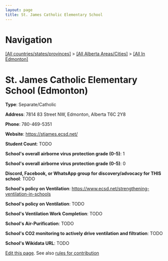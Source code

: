 ```yaml
---
layout: page
title: St. James Catholic Elementary School
---
```

# Navigation

[[All countries/states/provinces]](../../..) > [[All Alberta Areas/Cities]](../..) > [[All In Edmonton]](..)

# St. James Catholic Elementary School (Edmonton)

**Type**: Separate/Catholic

**Address**: 7814 83 Street NW, Edmonton, Alberta T6C 2Y8

**Phone**: 780-469-5351

**Website**: <https://stjames.ecsd.net/>

**Student Count**: TODO

**School's overall airborne virus protection grade (0-5)**: 1

**School's overall airborne virus protection grade (0-5)**: 0

**Discord, Facebook, or WhatsApp group for discovery/advocacy for THIS school**: TODO

**School's policy on Ventilation**: <https://www.ecsd.net/strengthening-ventilation-in-schools>

**School's policy on Ventilation**: TODO

**School's Ventilation Work Completion**: TODO

**School's Air-Purification**: TODO

**School's CO2 monitoring to actively drive ventilation and filtration**: TODO

**School's Wikidata URL**: TODO


[Edit this page](https://github.com/ventilate-schools/AB/edit/main/./Edmonton/St._James_Catholic_Elementary_School.md). See also [rules for contribution](../../../contribution-rules/)